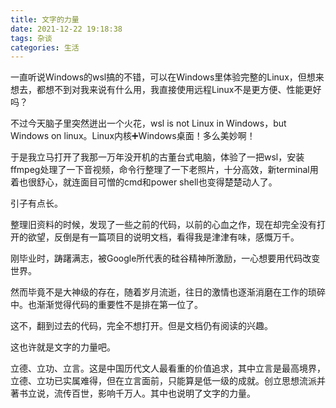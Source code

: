 ```yaml
---
title: 文字的力量
date: 2021-12-22 19:18:38
tags: 杂谈
categories: 生活
---
```


一直听说Windows的wsl搞的不错，可以在Windows里体验完整的Linux，但想来想去，都想不到对我来说有什么用，我直接使用远程Linux不是更方便、性能更好吗？

不过今天脑子里突然迸出一个火花，wsl is not Linux in Windows，but Windows on linux。Linux内核➕Windows桌面！多么美妙啊！

于是我立马打开了我那一万年没开机的古董台式电脑，体验了一把wsl，安装ffmpeg处理了一下音视频，命令行整理了一下老照片，十分高效，新terminal用着也很舒心，就连面目可憎的cmd和power shell也变得楚楚动人了。

引子有点长。

整理旧资料的时候，发现了一些之前的代码，以前的心血之作，现在却完全没有打开的欲望，反倒是有一篇项目的说明文档，看得我是津津有味，感慨万千。

刚毕业时，踌躇满志，被Google所代表的硅谷精神所激励，一心想要用代码改变世界。

然而毕竟不是大神级的存在，随着岁月流逝，往日的激情也逐渐消磨在工作的琐碎中。也渐渐觉得代码的重要性不是排在第一位了。

这不，翻到过去的代码，完全不想打开。但是文档仍有阅读的兴趣。

这也许就是文字的力量吧。

立德、立功、立言。这是中国历代文人最看重的价值追求，其中立言是最高境界，立德、立功已实属难得，但在立言面前，只能算是低一级的成就。创立思想流派并著书立说，流传百世，影响千万人。其中也说明了文字的力量。


